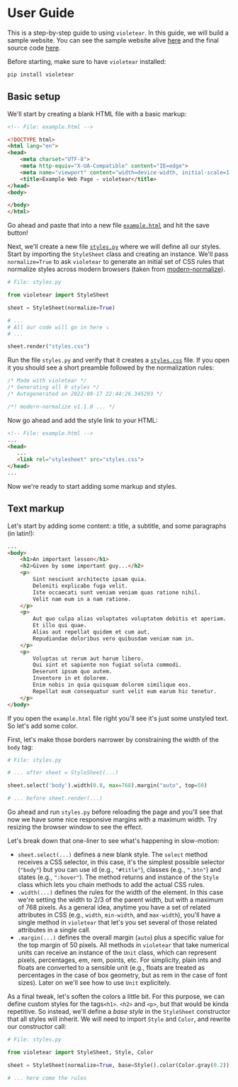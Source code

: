 # User Guide

This is a step-by-step guide to using `violetear`. In this guide, we will build a sample website. You can see the sample website alive [here](example.html) and the final source code [here](https://github.com/apiad/violetear/tree/main/docs/example.html).

Before starting, make sure to have `violetear` installed:

```bash
pip install violetear
```

## Basic setup

We'll start by creating a blank HTML file with a basic markup:

```html
<!-- File: example.html -->

<!DOCTYPE html>
<html lang="en">
<head>
    <meta charset="UTF-8">
    <meta http-equiv="X-UA-Compatible" content="IE=edge">
    <meta name="viewport" content="width=device-width, initial-scale=1.0">
    <title>Example Web Page - violetear</title>
</head>
<body>

</body>
</html>
```

Go ahead and paste that into a new file [`example.html`](example.html) and hit the save button!

Next, we'll create a new file [`styles.py`](styles.py) where we will define all our styles. Start by importing the `StyleSheet` class and creating an instance. We'll pass `normalize=True` to ask `violetear` to generate an initial set of CSS rules that normalize styles across modern browsers (taken from [modern-normalize](https://github.com/sindresorhus/modern-normalize)).

```python
# File: styles.py

from violetear import StyleSheet

sheet = StyleSheet(normalize=True)

# ...
# All our code will go in here ⤵️
# ...

sheet.render("styles.css")
```

Run the file `styles.py` and verify that it creates a [`styles.css`](styles.css) file. If you open it you should see a short preamble followed by the normalization rules:

```css
/* Made with violetear */
/* Generating all 0 styles */
/* Autogenerated on 2022-08-17 22:44:26.345293 */

/*! modern-normalize v1.1.0 ... */
```

Now go ahead and add the style link to your HTML:

```html
<!-- File: example.html -->
...
<head>
   ...
   <link rel="stylesheet" src="styles.css">
</head>
...
```

Now we're ready to start adding some markup and styles.

## Text markup

Let's start by adding some content: a title, a subtitle, and some paragraphs (in latin!):

```html
...
<body>
    <h1>An important lesson</h1>
    <h2>Given by some important guy...</h2>
    <p>
        Sint nesciunt architecto ipsam quia.
        Deleniti explicabo fuga velit.
        Iste occaecati sunt veniam veniam quas ratione nihil.
        Velit nam eum in a nam ratione.
    </p>
    <p>
        Aut quo culpa alias voluptates voluptatem debitis et aperiam.
        Et illo qui quae.
        Alias aut repellat quidem et cum aut.
        Repudiandae doloribus vero quibusdam veniam nam in.
    </p>
    <p>
        Voluptas ut rerum aut harum libero.
        Qui sint et sapiente non fugiat soluta commodi.
        Deserunt ipsum quo autem.
        Inventore in et dolorem.
        Enim nobis in quia quisquam dolorem similique eos.
        Repellat eum consequatur sunt velit eum earum hic tenetur.
    </p>
</body>
```

If you open the `example.html` file right you'll see it's just some unstyled text. So let's add some color.

First, let's make those borders narrower by constraining the width of the `body` tag:

```python
# File: styles.py

# ... after sheet = StyleSheet(...)

sheet.select('body').width(0.8, max=768).margin("auto", top=50)

# ... before sheet.render(...)
```

Go ahead and run `styles.py` before reloading the page and you'll see that now we have some nice responsive margins with a maximum width. Try resizing the browser window to see the effect.

Let's break down that one-liner to see what's happening in slow-motion:

- `sheet.select(...)` defines a new blank style. The `select` method receives a CSS selector, in this case, it's the simplest possible selector (`"body"`) but you can use id (e.g., `"#title"`), classes (e.g., `".btn"`) and states (e.g., `":hover"`). The method returns and instance of the `Style` class which lets you chain methods to add the actual CSS rules.
- `.width(...)` defines the rules for the width of the element. In this case we're setting the width to 2/3 of the parent width, but with a maximum of 768 pixels. As a general idea, anytime you have a set of related attributes in CSS (e.g., `width`, `min-width`, and `max-width`), you'll have a single method in `violetear` that let's you set several of those related attributes in a single call.
- `.margin(...)` defines the overall margin (`auto`) plus a specific value for the top margin of 50 pixels. All methods in `violetear` that take numerical units can receive an instance of the `Unit` class, which can represent pixels, percentages, em, rem, points, etc. For simplicity, plain ints and floats are converted to a sensible unit (e.g., floats are treated as percentages in the case of box geometry, but as rem in the case of font sizes). Later on we'll see how to use `Unit` explicitely.

As a final tweak, let's soften the colors a little bit. For this purpose, we can define custom styles for the tags`<h1>`. `<h2>` and `<p>`, but that would be kinda repetitive. So instead, we'll define a *base style* in the `StyleSheet` constructor that all styles will inherit. We will need to import `Style` and `Color`, and rewrite our constructor call:

```python
# File: styles.py

from violetear import StyleSheet, Style, Color

sheet = StyleSheet(normalize=True, base=Style().color(Color.gray(0.2)))

# ... here come the rules
```
